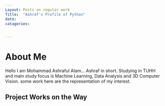 ```yaml
---
Layout: Posts on regular work
Title:  "Ashraf's Profile of Python"
date: 
catagories: 


---
```

# About Me
Hello I am Mohammad Ashraful Alam... 
Ashraf in short. 
Studying in TUHH and main study focus is Machine Learning, Data Analysis and 3D Computer Vision.
some work here are the representation of my interest.

## Project Works on the Way




